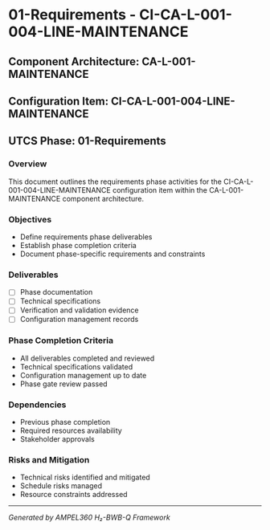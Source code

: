 # 01-Requirements - CI-CA-L-001-004-LINE-MAINTENANCE

## Component Architecture: CA-L-001-MAINTENANCE
## Configuration Item: CI-CA-L-001-004-LINE-MAINTENANCE
## UTCS Phase: 01-Requirements

### Overview
This document outlines the requirements phase activities for the CI-CA-L-001-004-LINE-MAINTENANCE configuration item within the CA-L-001-MAINTENANCE component architecture.

### Objectives
- Define requirements phase deliverables
- Establish phase completion criteria
- Document phase-specific requirements and constraints

### Deliverables
- [ ] Phase documentation
- [ ] Technical specifications
- [ ] Verification and validation evidence
- [ ] Configuration management records

### Phase Completion Criteria
- All deliverables completed and reviewed
- Technical specifications validated
- Configuration management up to date
- Phase gate review passed

### Dependencies
- Previous phase completion
- Required resources availability
- Stakeholder approvals

### Risks and Mitigation
- Technical risks identified and mitigated
- Schedule risks managed
- Resource constraints addressed

---
*Generated by AMPEL360 H₂-BWB-Q Framework*
